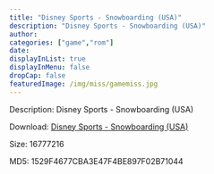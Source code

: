 ```yaml
---
title: "Disney Sports - Snowboarding (USA)"
description: "Disney Sports - Snowboarding (USA)"
author: 
categories: ["game","rom"]
date: 
displayInList: true
displayInMenu: false
dropCap: false
featuredImage: /img/miss/gamemiss.jpg
---
```


Description: Disney Sports - Snowboarding (USA)

Download: <a style="text-decoration:underline;" href="https://mega.nz/#!nGRCjSIB!U2EMm7YVkZWXWLKBBU72oULRe4MtoMj3qJesiNxW_5M" target = "_blank" rel = "nofollow" > Disney Sports - Snowboarding (USA)</a>

Size: 16777216

MD5: 1529F4677CBA3E47F4BE897F02B71044

